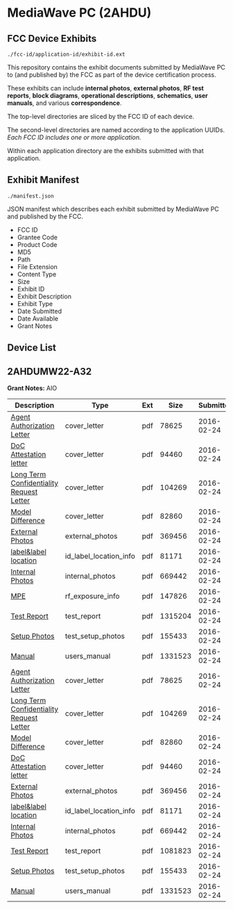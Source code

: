 # MediaWave PC (2AHDU)
## FCC Device Exhibits

```
./fcc-id/application-id/exhibit-id.ext
```

This repository contains the exhibit documents submitted by MediaWave PC to (and published by) the FCC as part of the device certification process.

These exhibits can include **internal photos**, **external photos**, **RF test reports**, **block diagrams**, **operational descriptions**, **schematics**, **user manuals**, and various **correspondence**.

The top-level directories are sliced by the FCC ID of each device.

The second-level directories are named according to the application UUIDs. *Each FCC ID includes one or more application.*

Within each application directory are the exhibits submitted with that application. 

## Exhibit Manifest

```
./manifest.json
```

JSON manifest which describes each exhibit submitted by MediaWave PC and published by the FCC.

- FCC ID
- Grantee Code
- Product Code
- MD5
- Path
- File Extension
- Content Type
- Size
- Exhibit ID
- Exhibit Description
- Exhibit Type
- Date Submitted
- Date Available
- Grant Notes

## Device List
## 2AHDUMW22-A32
**Grant Notes:** AIO

| Description | Type | Ext | Size | Submitted | Available |
| ----------- | ---- | --- | ---- | --------- | --------- |
| [Agent Authorization Letter](2AHDUMW22-A32/c541b760fa5a94338fe7f9bc8ef47bfc/2909791.pdf) | cover_letter | pdf | 78625 | 2016-02-24 | 2016-02-24 |
| [DoC Attestation letter](2AHDUMW22-A32/c541b760fa5a94338fe7f9bc8ef47bfc/2909794.pdf) | cover_letter | pdf | 94460 | 2016-02-24 | 2016-02-24 |
| [Long Term Confidentiality Request Letter](2AHDUMW22-A32/c541b760fa5a94338fe7f9bc8ef47bfc/2909798.pdf) | cover_letter | pdf | 104269 | 2016-02-24 | 2016-02-24 |
| [Model Difference](2AHDUMW22-A32/c541b760fa5a94338fe7f9bc8ef47bfc/2909800.pdf) | cover_letter | pdf | 82860 | 2016-02-24 | 2016-02-24 |
| [External Photos](2AHDUMW22-A32/c541b760fa5a94338fe7f9bc8ef47bfc/2909795.pdf) | external_photos | pdf | 369456 | 2016-02-24 | 2016-02-24 |
| [label&label location](2AHDUMW22-A32/c541b760fa5a94338fe7f9bc8ef47bfc/2909797.pdf) | id_label_location_info | pdf | 81171 | 2016-02-24 | 2016-02-24 |
| [Internal Photos](2AHDUMW22-A32/c541b760fa5a94338fe7f9bc8ef47bfc/2909796.pdf) | internal_photos | pdf | 669442 | 2016-02-24 | 2016-02-24 |
| [MPE](2AHDUMW22-A32/c541b760fa5a94338fe7f9bc8ef47bfc/2909801.pdf) | rf_exposure_info | pdf | 147826 | 2016-02-24 | 2016-02-24 |
| [Test Report](2AHDUMW22-A32/c541b760fa5a94338fe7f9bc8ef47bfc/2909792.pdf) | test_report | pdf | 1315204 | 2016-02-24 | 2016-02-24 |
| [Setup Photos](2AHDUMW22-A32/c541b760fa5a94338fe7f9bc8ef47bfc/2909804.pdf) | test_setup_photos | pdf | 155433 | 2016-02-24 | 2016-02-24 |
| [Manual](2AHDUMW22-A32/c541b760fa5a94338fe7f9bc8ef47bfc/2909799.pdf) | users_manual | pdf | 1331523 | 2016-02-24 | 2016-02-24 |
| [Agent Authorization Letter](2AHDUMW22-A32/67192c5d0f1fac1fff785c8880279772/2909791.pdf) | cover_letter | pdf | 78625 | 2016-02-24 | 2016-02-24 |
| [Long Term Confidentiality Request Letter](2AHDUMW22-A32/67192c5d0f1fac1fff785c8880279772/2909798.pdf) | cover_letter | pdf | 104269 | 2016-02-24 | 2016-02-24 |
| [Model Difference](2AHDUMW22-A32/67192c5d0f1fac1fff785c8880279772/2909800.pdf) | cover_letter | pdf | 82860 | 2016-02-24 | 2016-02-24 |
| [DoC Attestation letter](2AHDUMW22-A32/67192c5d0f1fac1fff785c8880279772/2909794.pdf) | cover_letter | pdf | 94460 | 2016-02-24 | 2016-02-24 |
| [External Photos](2AHDUMW22-A32/67192c5d0f1fac1fff785c8880279772/2909795.pdf) | external_photos | pdf | 369456 | 2016-02-24 | 2016-02-24 |
| [label&label location](2AHDUMW22-A32/67192c5d0f1fac1fff785c8880279772/2909797.pdf) | id_label_location_info | pdf | 81171 | 2016-02-24 | 2016-02-24 |
| [Internal Photos](2AHDUMW22-A32/67192c5d0f1fac1fff785c8880279772/2909796.pdf) | internal_photos | pdf | 669442 | 2016-02-24 | 2016-02-24 |
| [Test Report](2AHDUMW22-A32/67192c5d0f1fac1fff785c8880279772/2909806.pdf) | test_report | pdf | 1081823 | 2016-02-24 | 2016-02-24 |
| [Setup Photos](2AHDUMW22-A32/67192c5d0f1fac1fff785c8880279772/2909804.pdf) | test_setup_photos | pdf | 155433 | 2016-02-24 | 2016-02-24 |
| [Manual](2AHDUMW22-A32/67192c5d0f1fac1fff785c8880279772/2909799.pdf) | users_manual | pdf | 1331523 | 2016-02-24 | 2016-02-24 |
